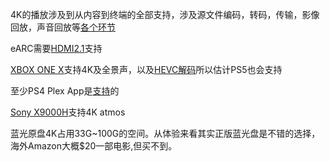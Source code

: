 4K的播放涉及到从内容到终端的全部支持，涉及源文件编码，转码，传输，影像回放，声音回放等[各个环节][5]

eARC需要[HDMI2.1][1]支持

[XBOX ONE X][2]支持4K及全景声，以及[HEVC解码][4]所以估计PS5也会支持

至少PS4 Plex App是[支持][6]的

[Sony X9000H][3]支持4K atmos

蓝光原盘4K占用33G~100G的空间。从体验来看其实正版蓝光盘是不错的选择，海外Amazon大概$20一部电影,但买不到。


[1]: https://www.hdmi.org/spec/hdmi2_1
[2]: https://www.xbox.com/en-US/consoles/xbox-one-x#techSpecs
[3]: https://www.sony.com.hk/zh/electronics/televisions/x90h-series/specifications
[4]: https://support.plex.tv/articles/203824396-what-media-formats-are-supported/
[5]: https://forums.plex.tv/t/info-plex-4k-transcoding-and-you-aka-the-rules-of-4k/378203
[6]: https://forums.plex.tv/t/plex-for-playstation-4/328364
[7]: https://forums.plex.tv/t/my-experience-with-4k-hdr-on-xbox-one-x-win10-plex-media-player/375420
